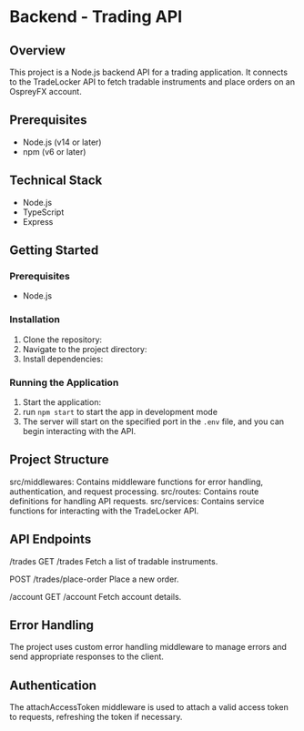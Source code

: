# Backend - Trading API

## Overview

This project is a Node.js backend API for a trading application. It connects to the TradeLocker API to fetch tradable instruments and place orders on an OspreyFX account.


## Prerequisites

- Node.js (v14 or later)
- npm (v6 or later)

## Technical Stack

- Node.js
- TypeScript
- Express


## Getting Started

### Prerequisites

- Node.js

### Installation

1. Clone the repository:
2. Navigate to the project directory:
3. Install dependencies:

### Running the Application

1. Start the application:
2. run `npm start` to start the app in development mode
3. The server will start on the specified port in the `.env` file, and you can begin interacting with the API.

## Project Structure

src/middlewares: Contains middleware functions for error handling, authentication, and request processing.
src/routes: Contains route definitions for handling API requests.
src/services: Contains service functions for interacting with the TradeLocker API.

## API Endpoints

/trades
GET /trades
Fetch a list of tradable instruments.

POST /trades/place-order
Place a new order.

/account
GET /account
Fetch account details.

## Error Handling

The project uses custom error handling middleware to manage errors and send appropriate responses to the client.

## Authentication

The attachAccessToken middleware is used to attach a valid access token to requests, refreshing the token if necessary.
